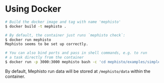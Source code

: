 # Using Docker
```bash
# Build the docker image and tag with name 'mephisto'
$ docker build -t mephisto . 

# By default, the container just runs `mephisto check`:
$ docker run mephisto
Mephisto seems to be set up correctly.

# You can also bind ports and pass in shell commands, e.g. to run
# a task directly from the container
$ docker run -p 3000:3000 mephisto bash -c 'cd mephisto/examples/simple_static_task && python static_test_script.py

```
By default, Mephisto run data will be stored at `/mephisto/data` within the container.
